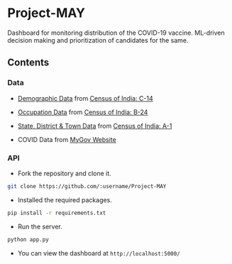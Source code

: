 # Project-MAY

Dashboard for monitoring distribution of the COVID-19 vaccine. ML-driven decision making and prioritization of candidates for the same.

## Contents

### Data

* [Demographic Data](resources/data/censusindia.gov.in/census_age.csv) from [Census of India: C-14](https://censusindia.gov.in/2011census/C-series/C-14.html)

* [Occupation Data](resources/data/censusindia.gov.in/census_occupation.csv) from [Census of India: B-24](https://censusindia.gov.in/2011census/B-series/B_24.html)

* [State, District & Town Data](resources/data/censusindia.gov.in/census_district.csv) from [Census of India: A-1](http://censusindia.gov.in/2011census/A-1_NO_OF_VILLAGES_TOWNS_HOUSEHOLDS_POPULATION_AND_AREA.xlsx)

* COVID Data from [MyGov Website](https://www.mygov.in/covid-19)

### API

* Fork the repository and clone it.

```bash
git clone https://github.com/:username/Project-MAY
```

* Installed the required packages.

```bash
pip install -r requirements.txt
```

* Run the server.

```bash
python app.py
```

* You can view the dashboard at `http://localhost:5000/`
